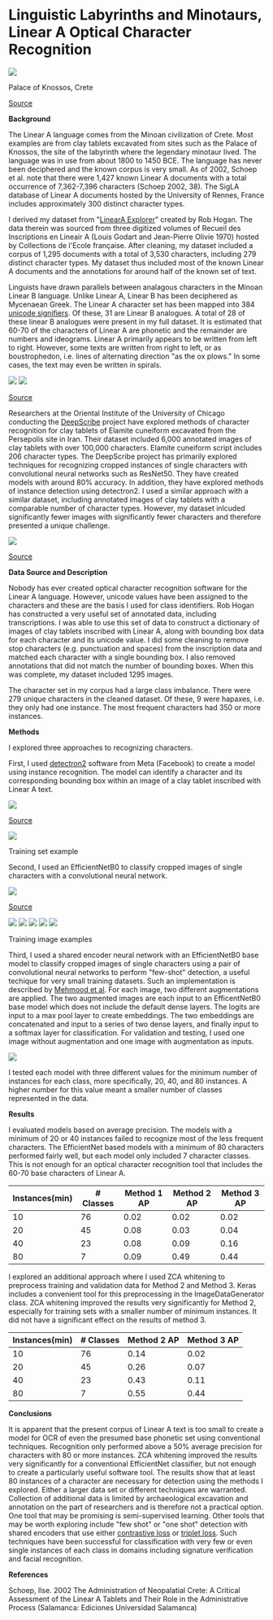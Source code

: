 # **Linguistic Labyrinths and Minotaurs, Linear A Optical Character Recognition**

![](https://github.com/aibatchelor22/LinearAOCR/blob/main/image001.jpg)

Palace of Knossos, Crete

[Source](https://www.lonelyplanet.com/greece/crete/knossos/attractions/palace-of-knossos/a/poi-sig/504778/359431)

**Background**

The Linear A language comes from the Minoan civilization of Crete. Most examples are from clay tablets excavated from sites such as the Palace of Knossos, the site of the labyrinth where the legendary minotaur lived. The language was in use from about 1800 to 1450 BCE. The language has never been deciphered and the known corpus is very small. As of 2002, Schoep et al. note that there were 1,427 known Linear A documents with a total occurrence of 7,362-7,396 characters (Schoep 2002, 38). The SigLA database of Linear A documents hosted by the University of Rennes, France includes approximately 300 distinct character types.

I derived my dataset from "[LinearA Explorer](https://github.com/mwenge/LinearAExplorer/)" created by Rob Hogan. The data therein was sourced from three digitized volumes of Recueil des Inscriptions en Lineair A (Louis Godart and Jean-Pierre Olivie 1970) hosted by Collections de l'Ecole française. After cleaning, my dataset included a corpus of 1,295 documents with a total of 3,530 characters, including 279 distinct character types. My dataset thus included most of the known Linear A documents and the annotations for around half of the known set of text.

Linguists have drawn parallels between analagous characters in the Minoan Linear B language. Unlike Linear A, Linear B has been deciphered as Mycenaean Greek. The Linear A character set has been mapped into 384 [unicode signifiers](https://en.wikipedia.org/wiki/Linear_A_(Unicode_block)). Of these, 31 are Linear B analogues. A total of 28 of these linear B analogues were present in my full dataset. It is estimated that 60-70 of the characters of Linear A are phonetic and the remainder are numbers and ideograms. Linear A primarily appears to be written from left to right. However, some texts are written from right to left, or as boustrophedon, i.e. lines of alternating direction "as the ox plows." In some cases, the text may even be written in spirals.

![](https://github.com/aibatchelor22/LinearAOCR/blob/main/image002.jpg) 
![](https://github.com/aibatchelor22/LinearAOCR/blob/main/image003.png)

[Source](https://en.wikipedia.org/wiki/Linear_A)

Researchers at the Oriental Institute of the University of Chicago conducting the [DeepScribe](https://datascience.uchicago.edu/news/ancient-language-processing-teaching-computers-to-read-cuneiform-tablets/) project have explored methods of character recognition for clay tablets of Elamite cuneiform excavated from the Persepolis site in Iran. Their dataset included 6,000 annotated images of clay tablets with over 100,000 characters. Elamite cuneiform script includes 206 character types. The DeepScribe project has primarily explored techniques for recognizing cropped instances of single characters with convolutional neural networks such as ResNet50. They have created models with around 80% accuracy. In addition, they have explored methods of instance detection using detectron2. I used a similar approach with a similar dataset, including annotated images of clay tablets with a comparable number of character types. However, my dataset inlcuded significantly fewer images with significantly fewer characters and therefore presented a unique challenge.

![](https://github.com/aibatchelor22/LinearAOCR/blob/main/image004.png)

[Source](https://datascience.uchicago.edu/news/ancient-language-processing-teaching-computers-to-read-cuneiform-tablets/)

**Data Source and Description**

Nobody has ever created optical character recognition software for the Linear A language. However, unicode values have been assigned to the characters and these are the basis I used for class identifiers. Rob Hogan has constructed a very useful set of annotated data, including transcriptions. I was able to use this set of data to construct a dictionary of images of clay tablets inscribed with Linear A, along with bounding box data for each character and its unicode value. I did some cleaning to remove stop characters (e.g. punctuation and spaces) from the inscription data and matched each character with a single bounding box. I also removed annotations that did not match the number of bounding boxes. When this was complete, my dataset included 1295 images.

The character set in my corpus had a large class imbalance. There were 279 unique characters in the cleaned dataset. Of these, 9 were hapaxes, i.e. they only had one instance. The most frequent characters had 350 or more instances.

**Methods**

I explored three approaches to recognizing characters.

First, I used [detectron2](https://github.com/facebookresearch/detectron2) software from Meta (Facebook) to create a model using instance recognition. The model can identify a character and its corresponding bounding box within an image of a clay tablet inscribed with Linear A text.

![](https://github.com/aibatchelor22/LinearAOCR/blob/main/image005.jpg)

[Source](https://medium.com/@hirotoschwert/digging-into-detectron-2-47b2e794fabd)

![](https://github.com/aibatchelor22/LinearAOCR/blob/main/image006.jpg)

Training set example

Second, I used an EfficientNetB0 to classify cropped images of single characters with a convolutional neural network.

![](https://github.com/aibatchelor22/LinearAOCR/blob/main/image007.jpg)

[Source](https://www.researchgate.net/figure/The-EfficientNetB0-network-architecture_fig8_346296594)

![](https://github.com/aibatchelor22/LinearAOCR/blob/main/image008.jpg)
![](https://github.com/aibatchelor22/LinearAOCR/blob/main/image009.jpg)
![](https://github.com/aibatchelor22/LinearAOCR/blob/main/image010.jpg)
![](https://github.com/aibatchelor22/LinearAOCR/blob/main/image011.jpg)
![](https://github.com/aibatchelor22/LinearAOCR/blob/main/image012.jpg)

Training image examples

Third, I used a shared encoder neural network with an EfficientNetB0 base model to classify cropped images of single characters using a pair of convolutional neural networks to perform "few-shot" detection, a useful techique for very small training datasets. Such an implementation is described by [Mehmood et al](https://www.ncbi.nlm.nih.gov/pmc/articles/PMC7071616/). For each image, two different augmentations are applied. The two augmented images are each input to an EfficentNetB0 base model which does not include the default dense layers. The logits are input to a max pool layer to create embeddings. The two embeddings are concatenated and input to a series of two dense layers, and finally input to a softmax layer for classification. For validation and testing, I used one image without augmentation and one image with augmentation as inputs.

![](https://github.com/aibatchelor22/LinearAOCR/blob/main/image013.jpg)

I tested each model with three different values for the minimum number of instances for each class, more specifically, 20, 40, and 80 instances. A higher number for this value meant a smaller number of classes represented in the data.

**Results**

I evaluated models based on average precision. The models with a minimum of 20 or 40 instances failed to recognize most of the less frequent characters. The EfficientNet based models with a minimum of 80 characters performed fairly well, but each model only included 7 character classes. This is not enough for an optical character recognition tool that includes the 60-70 base characters of Linear A.

| Instances(min) | # Classes | Method 1 AP | Method 2 AP | Method 3 AP |
| --- | --- | --- | --- | --- |
| 10 | 76 | 0.02 | 0.02 | 0.02 |
| 20 | 45 | 0.08 | 0.03 | 0.04 |
| 40 | 23 | 0.08 | 0.09 | 0.16 |
| 80 | 7 | 0.09 | 0.49 | 0.44 |

I explored an additional approach where I used ZCA whitening to preprocess training and validation data for Method 2 and Method 3.  Keras includes a convenient tool for this preprocessing in the ImageDataGenerator class.  ZCA whitening improved the results very significantly for Method 2, especially for training sets with a smaller number of minimum instances.  It did not have a significant effect on the results of method 3.

| Instances(min) | # Classes | Method 2 AP | Method 3 AP |
| --- | --- | --- | --- |
| 10 | 76 | 0.14 | 0.02 |
| 20 | 45 | 0.26 | 0.07 |
| 40 | 23 | 0.43 | 0.11 |
| 80 | 7 | 0.55 | 0.44 |


**Conclusions**

It is apparent that the present corpus of Linear A text is too small to create a model for OCR of even the presumed base phonetic set using conventional techniques. Recognition only performed above a 50% average precision for characters with 80 or more instances. ZCA whitening improved the results very significantly for a conventional EfficientNet classifier, but not enough to create a particularly useful software tool.  The results show that at least 80 instances of a character are necessary for detection using the methods I explored. Either a larger data set or different techniques are warranted.  Collection of additional data is limited by archaeological excavation and annotation on the part of researchers and is therefore not a practical option. One tool that may be promising is semi-supervised learning.  Other tools that may be worth exploring include "few shot" or "one shot" detection with shared encoders that use either [contrastive loss](https://www.cs.toronto.edu/~hinton/absps/simclr.pdf) or [triplet loss](https://arxiv.org/pdf/1412.6622.pdf). Such techniques have been successful for classification with very few or even single instances of each class in domains including signature verification and facial recognition.

**References**

Schoep, Ilse. 2002 The Administration of Neopalatial Crete: A Critical Assessment of the Linear A Tablets and Their Role in the Administrative Process (Salamanca: Ediciones Universidad Salamanca)
